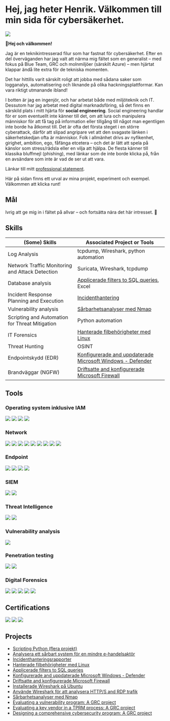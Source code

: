 # Hej, jag heter Henrik. Välkommen till min sida för cybersäkerhet.
<a href="https://www.linkedin.com/in/henrik-nordlund"><img src="https://img.shields.io/badge/-LinkedIn-0072b1?&style=for-the-badge&logo=linkedin&logoColor=white" /></a>

👋**Hej och välkommen!**

Jag är en teknikintresserad filur som har fastnat för cybersäkerhet. Efter en del överväganden har jag valt att närma mig fältet som en generalist – med fokus på Blue Team, GRC och molnmiljöer (särskilt Azure) – men hjärtat klappar ändå lite extra för de tekniska momenten.

Det har hittills varit särskilt roligt att jobba med sådana saker som logganalys, automatisering och liknande på olika hackningsplattformar. Kan vara riktigt utmanande ibland!

I botten är jag en ingenjör, och har arbetat både med miljöteknik och IT. Dessutom har jag arbetat med digital marknadsföring, så det finns en särskild plats i mitt hjärta för **social engineering**. Social engineering handlar för er som eventuellt inte känner till det, om att lura och manipulera människor för att få tag på information eller tillgång till något man egentligen inte borde ha åtkomst till. Det är ofta det första steget i en större cyberattack, därför att slipad angripare vet att den svagaste länken i säkerhetskedjan ofta är människor. Folk i allmänhet drivs av nyfikenhet, girighet, ambition, ego, fåfänga etcetera – och det är lätt att spela på känslor som stress/rädsla eller en vilja att hjälpa. De flesta känner till klassika bluffmejl (phishing), med länkar som de inte borde klicka på, från en avsändare som inte är vad de ser ut att vara.

Länkar till mitt <a href = "https://github.com/Henrik-Nordlund/Professional-statement-in-both-Swedish-and-English">professional statement</a>.

Här på sidan finns ett urval av mina projekt, experiment och exempel. Välkommen att klicka runt!




## Mål
Ivrig att ge mig in i fältet på allvar – och fortsätta nära det här intresset. 🙂

## Skills

| (Some) Skills                                         | Associated Project or Tools         |
|-----------------------------------------------|----------------------------|
| Log Analysis          | tcpdump, Wireshark, python automation|
| Network Traffic Monitoring and Attack Detection | Suricata, Wireshark, tcpdump|
| Database analysis        | <a href = "https://github.com/Henrik-Nordlund/Apply-filters-to-SQL-queries">Applicerade filters to SQL queries</a>, Excel|
| Incident Response Planning and Execution      | <a href = "https://github.com/Henrik-Nordlund/Incident-handling">Incidenthantering</a>|
| Vulnerability analysis                  | <a href = "https://github.com/Henrik-Nordlund/Vulnerability-Scanning-with-Nmap---Network-Scanning">Sårbarhetsanalyser med Nmap</a> |
| Scripting and Automation for Threat Mitigation | Python automation|
| IT Forensics | <a href = "https://github.com/Henrik-Nordlund/Managing-file-permissions-with-Linux">Hanterade filbehörigheter med Linux</a>|
| Threat Hunting | OSINT|
| Endpointskydd (EDR) | <a href = "https://github.com/Henrik-Nordlund/Configuring-and-updating-Microsoft-defender">Konfigurerade and uppdaterade Microsoft Windows - Defender</a>|
| Brandväggar (NGFW) | <a href = "https://github.com/Henrik-Nordlund/Enabling-and-configuring-Microsoft-Firewall">Driftsatte and konfigurerade Microsoft Firewall</a>|

## Tools

### Operating system inklusive IAM
<div>
    <img src="https://img.shields.io/badge/-Windows-00A4EF?&style=for-the-badge&logo=Microsoft&logoColor=white" />
    <img src="https://img.shields.io/badge/-LINUX-1679A7?&style=for-the-badge&logoColor=white" />
    <img src="https://img.shields.io/badge/-Microsoft%20Active%20Directory-00A4EF?&style=for-the-badge&logo=Microsoft&logoColor=white" />
    <img src="https://img.shields.io/badge/-Microsoft%20Azure-00A4EF?&style=for-the-badge&logo=Microsoft&logoColor=white" />
 
</div>


### Network
<div>
    <img src="https://img.shields.io/badge/-Wireshark-1679A7?&style=for-the-badge&logo=Wireshark&logoColor=white" />
    <img src="https://img.shields.io/badge/-tcpdump-1679A7?&style=for-the-badge&logoColor=white" />
    <img src="https://img.shields.io/badge/-Suricata-EF3B2D?&style=for-the-badge&logo=Suricata&logoColor=white" />
    <img src="https://img.shields.io/badge/-Snort-EF3B2D?&style=for-the-badge&logo=Suricata&logoColor=white" />
    <img src="https://img.shields.io/badge/-Zeek-EF3B2D?&style=for-the-badge&logo=Suricata&logoColor=white" />
    <img src="https://img.shields.io/badge/-Brim-EF3B2D?&style=for-the-badge&logo=Suricata&logoColor=white" />
    <img src="https://img.shields.io/badge/-NetworkMiner-EF3B2D?&style=for-the-badge&logo=Suricata&logoColor=white" />
    <img src="https://img.shields.io/badge/-TShark-EF3B2D?&style=for-the-badge&logo=Suricata&logoColor=white" />
    <img src="https://img.shields.io/badge/-Microsoft_Firewall-00A4EF?&style=for-the-badge&logo=Microsoft&logoColor=white" />
</div>

### Endpoint
<div>
    <img src="https://img.shields.io/badge/-Microsoft_Defender_for_Endpoint-00A4EF?&style=for-the-badge&logo=Microsoft&logoColor=white" />
    <img src="https://img.shields.io/badge/-Wazuh-00A4EF?&style=for-the-badge&logo=Microsoft&logoColor=white" />
    <img src="https://img.shields.io/badge/-Osquery-00A4EF?&style=for-the-badge&logo=Microsoft&logoColor=white" />
    <img src="https://img.shields.io/badge/-bahnhof%20SAFE-1679A7?&style=for-the-badge&logoColor=white" />
</div>

### SIEM
<div>
    <img src="https://img.shields.io/badge/-Splunk-000000?&style=for-the-badge&logo=Splunk&logoColor=white" />
    <img src="https://img.shields.io/badge/-ELK 101-000000?&style=for-the-badge&logo=Splunk&logoColor=white" />
</div>

### Threat Intelligence
<div>
    <img src="https://img.shields.io/badge/-Yara-EF3B2D?&style=for-the-badge&logoColor=white" />
    <img src="https://img.shields.io/badge/-MISP-EF3B2D?&style=for-the-badge&logoColor=white" />
</div>

### Vulnerability analysis
<div>
    <img src="https://img.shields.io/badge/-nmap-006400?&style=for-the-badge&logoColor=white" />
</div>

### Penetration testing
<div>
    <img src="https://img.shields.io/badge/-Metasploit-EF3B2D?&style=for-the-badge&logoColor=white" />
    <img src="https://img.shields.io/badge/-Burp Suite-EF3B2D?&style=for-the-badge&logoColor=white" />
</div>

### Digital Forensics
<div>
    <img src="https://img.shields.io/badge/-Autopsy-EF3B2D?&style=for-the-badge&logoColor=white" />
    <img src="https://img.shields.io/badge/-Volatility-EF3B2D?&style=for-the-badge&logoColor=white" />
    <img src="https://img.shields.io/badge/-Velociraptor-EF3B2D?&style=for-the-badge&logoColor=white" />
    <img src="https://img.shields.io/badge/-KAPE-EF3B2D?&style=for-the-badge&logoColor=white" />
    <img src="https://img.shields.io/badge/-Redline-EF3B2D?&style=for-the-badge&logoColor=white" />
</div>

## Certifications

<div>
<img src="https://img.shields.io/badge/-Security%2B-FF0000?&style=for-the-badge&logo=CompTIA&logoColor=white" />
<img src="https://img.shields.io/badge/-Google Cybersecurity Certificate-006400?&style=for-the-badge&logoColor=white" />
<img src="https://img.shields.io/badge/-GRC Mastery-000000?&style=for-the-badge&logoColor=white" />
</div>

## Projects
- 	<a href = "https://github.com/Henrik-Nordlund/Scripting-python">Scripting Python (flera projekt)</a>
- 	<a href = "https://github.com/Henrik-Nordlund/Analyze-a-vulnerable-system-for-a-small-ecommerce-business">Analysera ett sårbart system för en mindre e-handelsaktör</a>
- 	<a href = "https://github.com/Henrik-Nordlund/Incident-handling">Incidenthanteringsrapporter</a>
- 	<a href = "https://github.com/Henrik-Nordlund/Managing-file-permissions-with-Linux">Hanterade filbehörigheter med Linux</a>
-	<a href = "https://github.com/Henrik-Nordlund/Apply-filters-to-SQL-queries">Applicerade filters to SQL queries</a>
-	<a href = "https://github.com/Henrik-Nordlund/Configuring-and-updating-Microsoft-defender">Konfigurerade and uppdaterade Microsoft Windows - Defender</a>
-	<a href = "https://github.com/Henrik-Nordlund/Enabling-and-configuring-Microsoft-Firewall">Driftsatte and konfigurerade Microsoft Firewall</a>
-	<a href = "https://github.com/Henrik-Nordlund/Capturing-packets-with-Wireshark">Installerade Wireshark på Ubuntu</a>
-	<a href = "https://github.com/Henrik-Nordlund/Basic-Network-Security-Analysis-with-Wireshark">Använde Wireshark för att analysera HTTP/S and RDP trafik</a>
-	<a href = "https://github.com/Henrik-Nordlund/Vulnerability-Scanning-with-Nmap---Network-Scanning">Sårbarhetsanalyser med Nmap</a> 
-	<a href = "https://github.com/Henrik-Nordlund/Vulnerability-Management-Program">Evaluating a vulnerability program: A GRC project</a>
-   <a href = "https://github.com/Henrik-Nordlund/Third-part-risk-management-TPRM-">Evaluating a key vendor in a TPRM process: A GRC project</a>
-   <a href = "https://github.com/Henrik-Nordlund/Designing-a-comprehensive-Cyber-Security-Program-">Designing a comprehensive cybersecurity program: A GRC project</a>
